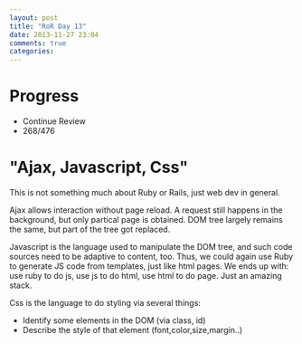 ```yaml
---
layout: post
title: "RoR Day 13"
date: 2013-11-27 23:04
comments: true
categories: 
---
```


Progress
=
- Continue Review
- 268/476

"Ajax, Javascript, Css"
=
This is not something much about Ruby or Rails, just web dev
in general.

Ajax allows interaction without page reload. A request still happens
in the background, but only partical page is obtained. DOM tree largely
remains the same, but part of the tree got replaced.

Javascript is the language used to manipulate the DOM tree, and such
code sources need to be adaptive to content, too. Thus, we could again
use Ruby to generate JS code from templates, just like html pages.
We ends up with: use ruby to do js, use js to do html, use html to do page.
Just an amazing stack.

Css is the language to do styling via several things:

- Identify some elements in the DOM (via class, id)
- Describe the style of that element (font,color,size,margin..)

